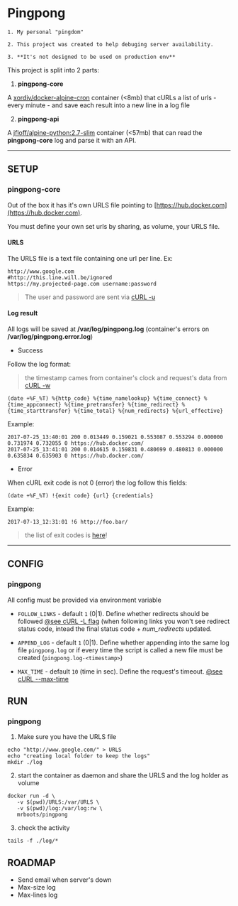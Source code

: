 # Pingpong

	1. My personal "pingdom"

	2. This project was created to help debuging server availability.

	3. **It's not designed to be used on production env**

This project is split into 2 parts:

1. **pingpong-core**

A [xordiv/docker-alpine-cron](https://github.com/xordiv/docker-alpine-cron) container (<8mb) that cURLs a list of urls - every minute - and save each result into a new line in a log file

2. **pingpong-api**

A [jfloff/alpine-python:2.7-slim](https://github.com/jfloff/alpine-python) container (<57mb) that can read the **pingpong-core** log and parse it with an API.

----

## SETUP

### pingpong-core

Out of the box it has it's own URLS file pointing to [https://hub.docker.com](https://hub.docker.com).

You must define your own set urls by sharing, as volume, your URLS file.

#### URLS

The URLS file is a text file containing one url per line. Ex:

	http://www.google.com
	#http://this.line.will.be/ignored
	https://my.projected-page.com username:password

> The user and password are sent via [cURL -u](https://curl.haxx.se/docs/manpage.html#-u)

#### Log result

All logs will be saved at **/var/log/pingpong.log** (container's errors on **/var/log/pingpong.error.log**)

* Success

Follow the log format:

> the timestamp cames from container's clock and request's data from [cURL -w](https://curl.haxx.se/docs/manpage.html#-w)

```
(date +%F_%T) %{http_code} %{time_namelookup} %{time_connect} %{time_appconnect} %{time_pretransfer} %{time_redirect} %{time_starttransfer} %{time_total} %{num_redirects} %{url_effective}
```

Example:

```
2017-07-25_13:40:01 200 0.013449 0.159021 0.553087 0.553294 0.000000 0.731974 0.732055 0 https://hub.docker.com/
2017-07-25_13:41:01 200 0.014615 0.159831 0.480699 0.480813 0.000000 0.635834 0.635903 0 https://hub.docker.com/
```

* Error

When cURL exit code is not 0 (error) the log follow this fields:

```
(date +%F_%T) !{exit code} {url} {credentials}
```

Example:

```
2017-07-13_12:31:01 !6 http://foo.bar/
```

> the list of exit codes is [here](https://curl.haxx.se/libcurl/c/libcurl-errors.html)!

----

## CONFIG

### pingpong

All config must be provided via environment variable

* `FOLLOW_LINKS` - default `1` (0|1). Define whether redirects should be followed [@see cURL -L flag](https://curl.haxx.se/docs/manpage.html#-L) (when following links you won't see redirect status code, intead the final status code + _num_redirects_ updated.

* `APPEND_LOG` - default `1` (0|1). Define whether appending into the  same log file `pingpong.log` or if every time the script is called a new file must be created (`pingpong.log-<timestamp>`)

* `MAX_TIME` - default `10` (time in sec). Define the request's timeout. [@see cURL --max-time](https://curl.haxx.se/docs/manpage.html#-m)

## RUN

### pingpong

1. Make sure you have the URLS file

```
echo "http://www.google.com/" > URLS
echo "creating local folder to keep the logs"
mkdir ./log

```

2. start the container as daemon and share the URLS and the log holder as volume

```
docker run -d \
   -v $(pwd)/URLS:/var/URLS \
   -v $(pwd)/log:/var/log:rw \
   mrboots/pingpong
```

3. check the activity

```
tails -f ./log/*
```

## ROADMAP

- Send email when server's down
- Max-size log
- Max-lines log

